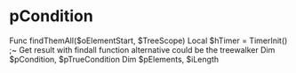 # pCondition
Func findThemAll($oElementStart, $TreeScope)     Local $hTimer = TimerInit() ;~  Get result with findall function alternative could be the treewalker     Dim $pCondition, $pTrueCondition     Dim $pElements, $iLength
